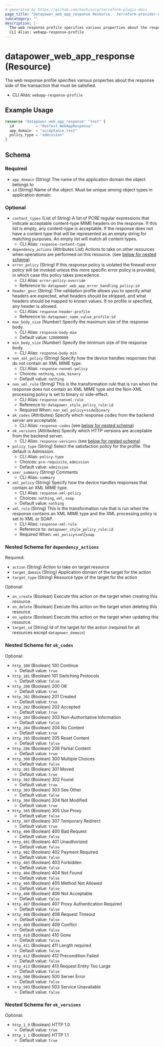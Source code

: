 ```yaml
---
# generated by https://github.com/hashicorp/terraform-plugin-docs
page_title: "datapower_web_app_response Resource - terraform-provider-datapower"
subcategory: ""
description: |-
  The web response profile specifies various properties about the response side of the transaction that must be satisfied.
  CLI Alias: webapp-response-profile
---
```


# datapower_web_app_response (Resource)

The web response profile specifies various properties about the response side of the transaction that must be satisfied.
  - CLI Alias: `webapp-response-profile`

## Example Usage

```terraform
resource "datapower_web_app_response" "test" {
  id          = "ResTest_WebAppResponse"
  app_domain  = "acceptance_test"
  policy_type = "admission"
}
```

<!-- schema generated by tfplugindocs -->
## Schema

### Required

- `app_domain` (String) The name of the application domain the object belongs to
- `id` (String) Name of the object. Must be unique among object types in application domain.

### Optional

- `content_types` (List of String) A list of PCRE regular expressions that indicate acceptable content-type MIME headers on the response. If this list is empty, any content-type is acceptable. If the response does not have a content type that will be represented as an empty string for matching purposes. An empty list will match all content types.
  - CLI Alias: `response-content-type`
- `dependency_actions` (Attributes List) Actions to take on other resources when operations are performed on this resource. (see [below for nested schema](#nestedatt--dependency_actions))
- `error_policy` (String) If this response policy is violated the firewall error policy will be invoked unless this more specific error policy is provided, in which case this policy takes precedence.
  - CLI Alias: `error-policy-override`
  - Reference to: `datapower_web_app_error_handling_policy:id`
- `header_gnvc` (String) The validation profile allows you to specify what headers are expected, what headers should be stripped, and what headers should be mapped to known values. If no profile is specified, any header is allowed.
  - CLI Alias: `response-header-profile`
  - Reference to: `datapower_name_value_profile:id`
- `max_body_size` (Number) Specify the maximum size of the response body.
  - CLI Alias: `response-body-max`
  - Default value: `128000000`
- `min_body_size` (Number) Specify the minimum size of the response body.
  - CLI Alias: `response-body-min`
- `non_xml_policy` (String) Specify how the device handles responses that do not contain an XML MIME type.
  - CLI Alias: `response-nonxml-policy`
  - Choices: `nothing`, `side`, `binary`
  - Default value: `nothing`
- `non_xml_rule` (String) This is the transformation rule that is run when the response does not contain an XML MIME type and the Non-XML processing policy is set to binary or side-effect.
  - CLI Alias: `response-nonxml-rule`
  - Reference to: `datapower_style_policy_rule:id`
  - Required When: `non_xml_policy`=`side`|`binary`
- `ok_codes` (Attributes) Specify which response codes from the backend server are acceptable.
  - CLI Alias: `response-codes` (see [below for nested schema](#nestedatt--ok_codes))
- `ok_versions` (Attributes) Specify which HTTP versions are acceptable from the backend server.
  - CLI Alias: `response-versions` (see [below for nested schema](#nestedatt--ok_versions))
- `policy_type` (String) Select the satisfaction policy for the profile. The default is Admission.
  - CLI Alias: `policy-type`
  - Choices: `pre-requisite`, `admission`
  - Default value: `admission`
- `user_summary` (String) Comments
  - CLI Alias: `summary`
- `xml_policy` (String) Specify how the device handles responses that contain an XML MIME type.
  - CLI Alias: `response-xml-policy`
  - Choices: `nothing`, `xml`, `soap`
  - Default value: `nothing`
- `xml_rule` (String) This is the transformation rule that is run when the response contains an XML MIME type and the XML processing policy is set to XML or SOAP.
  - CLI Alias: `response-xml-rule`
  - Reference to: `datapower_style_policy_rule:id`
  - Required When: `xml_policy`=`xml`|`soap`

<a id="nestedatt--dependency_actions"></a>
### Nested Schema for `dependency_actions`

Required:

- `action` (String) Action to take on target resource
- `target_domain` (String) Application domain of the target for the action
- `target_type` (String) Resource type of the target for the action

Optional:

- `on_create` (Boolean) Execute this action on the target when creating this resource.
- `on_delete` (Boolean) Execute this action on the target when deleting this resource.
- `on_update` (Boolean) Execute this action on the target when updating this resource.
- `target_id` (String) Id of the target for the action (required for all resources except `datapower_domain`)


<a id="nestedatt--ok_codes"></a>
### Nested Schema for `ok_codes`

Optional:

- `http_100` (Boolean) 100 Continue
  - Default value: `true`
- `http_101` (Boolean) 101 Switching Protocols
  - Default value: `false`
- `http_200` (Boolean) 200 OK
  - Default value: `true`
- `http_201` (Boolean) 201 Created
  - Default value: `true`
- `http_202` (Boolean) 202 Accepted
  - Default value: `true`
- `http_203` (Boolean) 203 Non-Authoritative Information
  - Default value: `false`
- `http_204` (Boolean) 204 No Content
  - Default value: `true`
- `http_205` (Boolean) 205 Reset Content
  - Default value: `false`
- `http_206` (Boolean) 206 Partial Content
  - Default value: `true`
- `http_300` (Boolean) 300 Multiple Choices
  - Default value: `false`
- `http_301` (Boolean) 301 Moved
  - Default value: `true`
- `http_302` (Boolean) 302 Found
  - Default value: `true`
- `http_303` (Boolean) 303 See Other
  - Default value: `false`
- `http_304` (Boolean) 304 Not Modified
  - Default value: `true`
- `http_305` (Boolean) 305 Use Proxy
  - Default value: `false`
- `http_307` (Boolean) 307 Temporary Redirect
  - Default value: `true`
- `http_400` (Boolean) 400 Bad Request
  - Default value: `false`
- `http_401` (Boolean) 401 Unauthorized
  - Default value: `false`
- `http_402` (Boolean) 402 Payment Required
  - Default value: `false`
- `http_403` (Boolean) 403 Forbidden
  - Default value: `false`
- `http_404` (Boolean) 404 Not Found
  - Default value: `false`
- `http_405` (Boolean) 405 Method Not Allowed
  - Default value: `false`
- `http_406` (Boolean) 406 Not Acceptable
  - Default value: `false`
- `http_407` (Boolean) 407 Proxy Authentication Required
  - Default value: `false`
- `http_408` (Boolean) 408 Request Timeout
  - Default value: `false`
- `http_409` (Boolean) 409 Conflict
  - Default value: `false`
- `http_410` (Boolean) 410 Gone
  - Default value: `false`
- `http_411` (Boolean) 411 Length required
  - Default value: `false`
- `http_412` (Boolean) 412 Precondition Failed
  - Default value: `false`
- `http_413` (Boolean) 413 Request Entity Too Large
  - Default value: `false`
- `http_500` (Boolean) 500 Server Error
  - Default value: `false`
- `http_503` (Boolean) 503 Service Unavailable
  - Default value: `false`


<a id="nestedatt--ok_versions"></a>
### Nested Schema for `ok_versions`

Optional:

- `http_1_0` (Boolean) HTTP 1.0
  - Default value: `true`
- `http_1_1` (Boolean) HTTP 1.1
  - Default value: `true`
